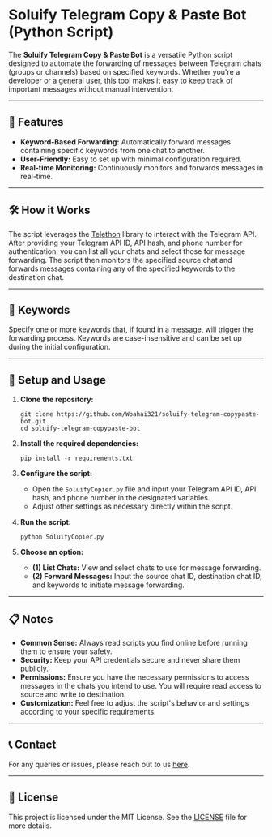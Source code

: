 # Soluify Telegram Copy & Paste Bot (Python Script)

The **Soluify Telegram Copy & Paste Bot** is a versatile Python script designed to automate the forwarding of messages between Telegram chats (groups or channels) based on specified keywords. Whether you're a developer or a general user, this tool makes it easy to keep track of important messages without manual intervention.

---

## 🌟 Features

- **Keyword-Based Forwarding:** Automatically forward messages containing specific keywords from one chat to another.
- **User-Friendly:** Easy to set up with minimal configuration required.
- **Real-time Monitoring:** Continuously monitors and forwards messages in real-time.

---

## 🛠️ How it Works

The script leverages the [Telethon](https://github.com/LonamiWebs/Telethon) library to interact with the Telegram API. After providing your Telegram API ID, API hash, and phone number for authentication, you can list all your chats and select those for message forwarding. The script then monitors the specified source chat and forwards messages containing any of the specified keywords to the destination chat.

---

## 🔑 Keywords

Specify one or more keywords that, if found in a message, will trigger the forwarding process. Keywords are case-insensitive and can be set up during the initial configuration.

---

## 🚀 Setup and Usage

1. **Clone the repository:**

    ```
    git clone https://github.com/Woahai321/soluify-telegram-copypaste-bot.git
    cd soluify-telegram-copypaste-bot
    ```

2. **Install the required dependencies:**

    ```
    pip install -r requirements.txt
    ```

3. **Configure the script:**

    - Open the `SoluifyCopier.py` file and input your Telegram API ID, API hash, and phone number in the designated variables.
    - Adjust other settings as necessary directly within the script.

4. **Run the script:**

    ```
    python SoluifyCopier.py
    ```

5. **Choose an option:**
    - **(1) List Chats:** View and select chats to use for message forwarding.
    - **(2) Forward Messages:** Input the source chat ID, destination chat ID, and keywords to initiate message forwarding.

---

## 📋 Notes

- **Common Sense:** Always read scripts you find online before running them to ensure your safety.
- **Security:** Keep your API credentials secure and never share them publicly.
- **Permissions:** Ensure you have the necessary permissions to access messages in the chats you intend to use. You will require read access to source and write to destination.
- **Customization:** Feel free to adjust the script's behavior and settings according to your specific requirements.

---

## 📞 Contact

For any queries or issues, please reach out to us [here](https://soluify.com/contact/).

---

## 📄 License

This project is licensed under the MIT License. See the [LICENSE](https://rem.mit-license.org) file for more details.
